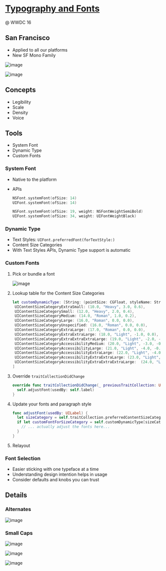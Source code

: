 # [Typography and Fonts](https://developer.apple.com/videos/play/wwdc2016/803)

@ WWDC 16



## San Francisco

* Applied to all our platforms
* New SF Mono Family



![image](image/803_1.png)

![image](image/803_2.png)



## Concepts

* Legibility
* Scale
* Density
* Voice



## Tools

* System Font
* Dynamic Type
* Custom Fonts



### System Font

* Native to the platform

* APIs

  ```swift
  NSFont.systemFont(ofSize: 14)
  UIFont.systemFont(ofSize: 14)
  
  NSFont.systemFont(ofSize: 19, weight: NSFontWeightSemiBold)
  UIFont.systemFont(ofSize: 34, weight: UIFontWeightBlack)
  ```



### Dynamic Type

* Text Styles: `UIFont.preferredFont(forTextStyle:)`
* Content Size Categories
* With Text Styles APIs, Dynamic Type support is automatic



### Custom Fonts

1. Pick or bundle a font

   ![image](image/803_3.png)

2. Lookup table for the Content Size Categories

   ```swift
   let customDynamicType: [String: (pointSize: CGFloat, styleName: String, leading: CGFloat,  tracking: CGFloat)] = [
    UIContentSizeCategoryExtraSmall: (10.0, "Heavy", 3.0, 0.6),
   	UIContentSizeCategorySmall: (12.0, "Heavy", 2.0, 0.4), 
   	UIContentSizeCategoryMedium: (14.0, "Roman", 1.0, 0.2),
   	UIContentSizeCategoryLarge: (16.0, "Roman", 0.0, 0.0), 
   	UIContentSizeCategoryUnspecified: (16.0, "Roman", 0.0, 0.0), 
   	UIContentSizeCategoryExtraLarge: (17.0, "Roman", 0.0, 0.0), 
   	UIContentSizeCategoryExtraExtraLarge: (18.0, "Light", -1.0, 0.0), 
   	UIContentSizeCategoryExtraExtraExtraLarge: (19.0, "Light", -2.0, -0.1),
   	UIContentSizeCategoryAccessibilityMedium: (20.0, "Light", -3.0, -0.2), 
   	UIContentSizeCategoryAccessibilityLarge: (21.0, "Light", -4.0, -0.2),
   	UIContentSizeCategoryAccessibilityExtraLarge: (22.0, "Light", -4.0, -0.2), 
   	UIContentSizeCategoryAccessibilityExtraExtraLarge: (23.0, "Light", -4.0, -0.2),
   	UIContentSizeCategoryAccessibilityExtraExtraExtraLarge:  (24.0, "Light", -4.0, -0.2),
   ]
   ```

   

3. Override `traitCollectionDidChange`

   ```swift
   override func traitCollectionDidChange(_ previousTraitCollection: UITraitCollection?) {
     self.adjustFont(usedBy: self.label)
   }
   ```

   

4. Update your fonts and paragraph style

   ```swift
   func adjustFont(usedBy: UILabel) {
     let sizeCategory = self.traitCollection.preferredContentSizeCategory
     if let customFontForSizeCategory = self.customDynamicType[sizeCategory] {
       // ... actually adjust the fonts here...
     }
   }
   ```

   

5. Relayout



### Font Selection

* Easier sticking with one typeface at a time
* Understanding design intention helps in usage
* Consider defaults and knobs you can trust



## Details

### Alternates

![image](image/803_4.png)



### Small Caps

![image](image/803_5.png)

![image](image/803_6.png)

![image](image/803_7.png)
